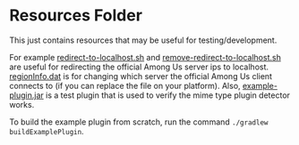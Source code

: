 # Resources Folder

This just contains resources that may be useful for testing/development.

For example [redirect-to-localhost.sh][redirect] and [remove-redirect-to-localhost.sh][no-redirect] are useful for redirecting the official Among Us server ips to localhost. [regionInfo.dat][regionFile] is for changing which server the official Among Us client connects to (if you can replace the file on your platform). Also, [example-plugin.jar][examplePlugin] is a test plugin that is used to verify the mime type plugin detector works.

To build the example plugin from scratch, run the command `./gradlew buildExamplePlugin`.

[redirect]: redirect-to-localhost.sh
[no-redirect]: remove-redirect-to-localhost.sh
[regionFile]: regionInfo.dat
[examplePlugin]: example-plugin.jar